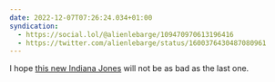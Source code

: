 ```yaml
---
date: 2022-12-07T07:26:24.034+01:00
syndication:
  - https://social.lol/@alienlebarge/109470970613196416
  - https://twitter.com/alienlebarge/status/1600376430487080961
---
```

I hope [this new Indiana Jones](https://www.youtube.com/watch?v=ZfVYgWYaHmE) will not be as bad as the last one.
